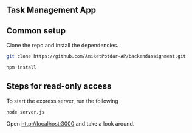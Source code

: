 ## Task Management App

## Common setup

Clone the repo and install the dependencies.

```bash
git clone https://github.com/AniketPotdar-AP/backendassignment.git
```

```bash
npm install
```

## Steps for read-only access

To start the express server, run the following

```bash
node server.js
```

Open [http://localhost:3000](http://localhost:3000) and take a look around.
